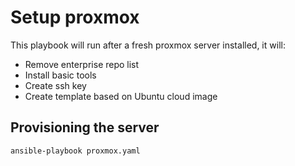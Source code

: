 # Setup proxmox

This playbook will run after a fresh proxmox server installed, it will:

- Remove enterprise repo list
- Install basic tools
- Create ssh key
- Create template based on Ubuntu cloud image

## Provisioning the server

`ansible-playbook proxmox.yaml`
